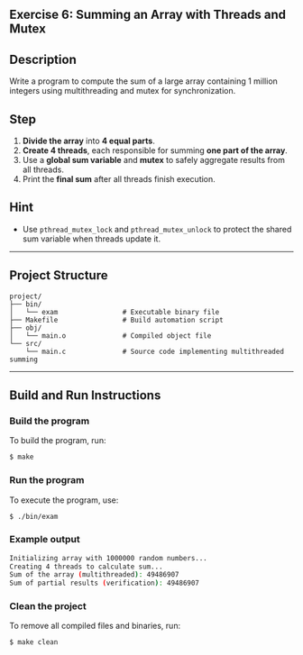 ## Exercise 6: Summing an Array with Threads and Mutex

## Description
Write a program to compute the sum of a large array containing 1 million integers using multithreading and mutex for synchronization.

## Step
1. **Divide the array** into **4 equal parts**.
2. **Create 4 threads**, each responsible for summing **one part of the array**.
3. Use a **global sum variable** and **mutex** to safely aggregate results from all threads.
4. Print the **final sum** after all threads finish execution.

## Hint
- Use `pthread_mutex_lock` and `pthread_mutex_unlock` to protect the shared sum variable when threads update it.

---

## Project Structure
```
project/
├── bin/         
│   └── exam                # Executable binary file
├── Makefile                # Build automation script
├── obj/         
│   └── main.o              # Compiled object file
└── src/         
    └── main.c              # Source code implementing multithreaded summing
```
---

## Build and Run Instructions

### Build the program
To build the program, run:
```bash
$ make
```

### Run the program
To execute the program, use:
```bash
$ ./bin/exam
```

### Example output
```bash
Initializing array with 1000000 random numbers...
Creating 4 threads to calculate sum...
Sum of the array (multithreaded): 49486907
Sum of partial results (verification): 49486907
```

### Clean the project
To remove all compiled files and binaries, run:
```bash
$ make clean
```